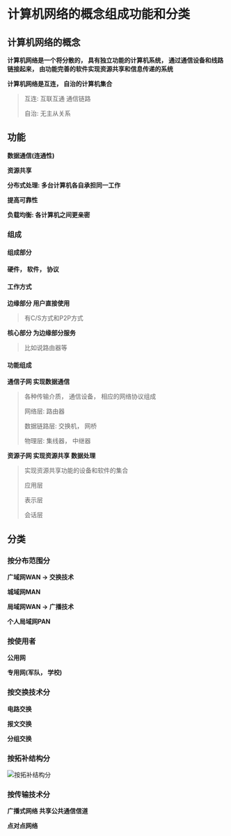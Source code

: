 # 计算机网络的概念组成功能和分类



## 计算机网络的概念

**计算机网络是一个将分散的， 具有独立功能的计算机系统， 通过通信设备和线路链接起来， 由功能完善的软件实现资源共享和信息传递的系统**



**计算机网络是互连， 自治的计算机集合**

>互连: 互联互通 通信链路
>
>自治: 无主从关系



## 功能

**数据通信(连通性)**

**资源共享**

**分布式处理: 多台计算机各自承担同一工作**

**提高可靠性**

**负载均衡: 各计算机之间更亲密**



### 组成



#### 组成部分

**硬件， 软件， 协议**



#### 工作方式

**边缘部分 用户直接使用**

>有C/S方式和P2P方式

**核心部分 为边缘部分服务**

>比如说路由器等



#### 功能组成

**通信子网 实现数据通信**

>各种传输介质， 通信设备， 相应的网络协议组成
>
>网络层: 路由器
>
>数据链路层: 交换机， 网桥
>
>物理层: 集线器， 中继器

**资源子网 实现资源共享 数据处理**

>实现资源共享功能的设备和软件的集合
>
>应用层
>
>表示层
>
>会话层



## 分类



### **按分布范围分**

**广域网WAN -> 交换技术**

**城域网MAN**

**局域网WAN -> 广播技术**

**个人局域网PAN**



### 按使用者

**公用网**

**专用网(军队， 学校)**



### **按交换技术分**

**电路交换**

**报文交换**

**分组交换**



### 按拓补结构分

![按拓补结构分](F:\E盘\编程学习\计算机网络\概述\按拓补结构分.png)



### 按传输技术分

**广播式网络 共享公共通信信道**

**点对点网络**

